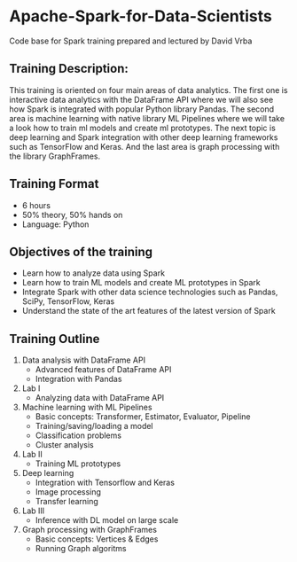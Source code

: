 # Apache-Spark-for-Data-Scientists
Code base for Spark training prepared and lectured by David Vrba

## Training Description:
This training is oriented on four main areas of data analytics. The first one is interactive data analytics with the DataFrame API where we will also see how Spark is integrated with popular Python library Pandas. The second area is machine learning with native library ML Pipelines where we will take a look how to train ml models and create ml prototypes. The next topic is deep learning and Spark integration with other deep learning frameworks such as TensorFlow and Keras. And the last area is graph processing with the library GraphFrames.

## Training Format
* 6 hours
* 50% theory, 50% hands on
* Language: Python

## Objectives of the training
* Learn how to analyze data using Spark
* Learn how to train ML models and create ML prototypes in Spark
* Integrate Spark with other data science technologies such as Pandas, SciPy, TensorFlow, Keras
* Understand the state of the art features of the latest version of Spark

## Training Outline
1. Data analysis with DataFrame API
    * Advanced features of DataFrame API
    * Integration with Pandas
2. Lab I
    * Analyzing data with DataFrame API
3. Machine learning with ML Pipelines
    * Basic concepts: Transformer, Estimator, Evaluator, Pipeline
    * Training/saving/loading a model
    * Classification problems
    * Cluster analysis
4. Lab II
    * Training ML prototypes
5. Deep learning
    * Integration with Tensorflow and Keras
    * Image processing
    * Transfer learning
6. Lab III
    * Inference with DL model on large scale
7. Graph processing with GraphFrames
    * Basic concepts: Vertices & Edges
    * Running Graph algoritms